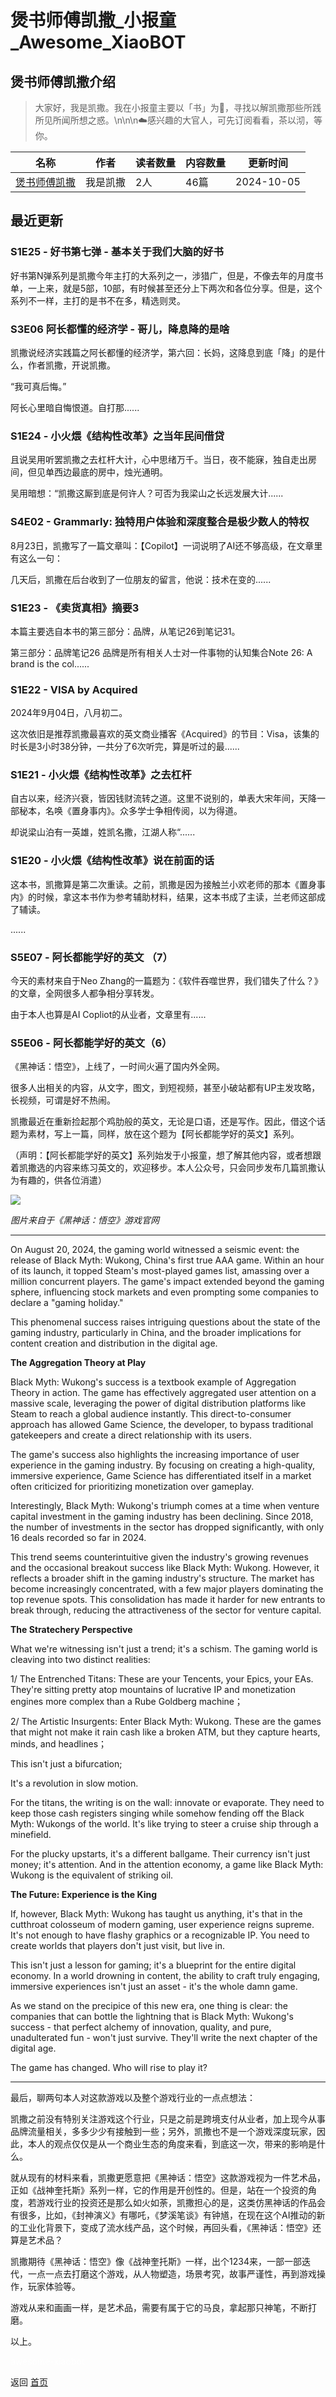 # 煲书师傅凯撒_小报童_Awesome_XiaoBOT

## 煲书师傅凯撒介绍
> 大家好，我是凯撒。我在小报童主要以「书」为💊，寻找以解凯撒那些所践所见所闻所想之惑。\n\n\n☁️感兴趣的大官人，可先订阅看看，茶以沏，等你。  
  


|名称|作者|读者数量|内容数量|更新时间|
|---|---|---|---|---|
|[煲书师傅凯撒](https://xiaobot.net/p/caesarbook?refer=0b133df9-27dc-423b-8101-639049001c13)|我是凯撒|2人|46篇|2024-10-05|

## 最近更新
### S1E25 - 好书第七弹 - 基本关于我们大脑的好书

好书第N弹系列是凯撒今年主打的大系列之一，涉猎广，但是，不像去年的月度书单，一上来，就是5部，10部，有时候甚至还分上下两次和各位分享。​但是，这个系列不一样，主打的是书不在多，精选则灵。

### S3E06 阿长都懂的经济学 - 哥儿，降息降的是啥

凯撒说经济实践篇之阿长都懂的经济学，第六回：长妈，这降息到底「降」的是什么，作者凯撒，开说凯撒。

“我可真后悔。”

阿长心里暗自悔恨道。自打那......

### S1E24 - 小火煨《结构性改革》之当年民间借贷

且说吴用听罢凯撒之去杠杆大计，心中思绪万千。当日，夜不能寐，独自走出房间，但见单西边最底的房中，烛光通明。

吴用暗想：“凯撒这厮到底是何许人？可否为我梁山之长远发展大计......

### S4E02 - Grammarly: 独特用户体验和深度整合是极少数人的特权

8月23日，凯撒写了一篇文章叫：【Copilot】一词说明了AI还不够高级，在文章里有这么一句：

几天后，凯撒在后台收到了一位朋友的留言，他说：技术在变的......

### S1E23 - 《卖货真相》摘要3

本篇主要选自本书的第三部分：品牌，从笔记26到笔记31。

第三部分：品牌笔记26 品牌是所有相关人士对一件事物的认知集合Note 26: A brand is the col......

### S1E22 - VISA by Acquired

2024年9月04日，八月初二。

这次依旧是推荐凯撒最喜欢的英文商业播客《Acquired》的节目：Visa，该集的时长是3小时38分钟，一共分了6次听完，算是听过的最......

### S1E21 - 小火煨《结构性改革》之去杠杆

自古以来，经济兴衰，皆因钱财流转之道。这里不说别的，单表大宋年间，天降一部秘本，名唤《置身事内》。众多学士争相传阅，以为得道。

却说梁山泊有一英雄，姓凯名撒，江湖人称“......

### S1E20 - 小火煨《结构性改革》说在前面的话

这本书，凯撒算是第二次重读。之前，凯撒是因为接触兰小欢老师的那本《置身事内》的时候，拿这本书作为参考辅助材料，结果，这本书成了主读，兰老师这部成了辅读。

......

### S5E07 - 阿长都能学好的英文 （7）

今天的素材来自于Neo Zhang的一篇题为：《软件吞噬世界，我们错失了什么？》的文章，全网很多人都争相分享转发。

由于本人也算是AI Copliot的从业者，文章里有......

### S5E06 - 阿长都能学好的英文（6）

《黑神话：悟空》，上线了，一时间火遍了国内外全网。

很多人出相关的内容，从文字，图文，到短视频，甚至小破站都有UP主发攻略，长视频，可谓是好不热闹。

凯撒最近在重新捡起那个鸡肋般的英文，无论是口语，还是写作。因此，借这个话题为素材，写上一篇，同样，放在这个题为【阿长都能学好的英文】系列。

（声明：【阿长都能学好的英文】系列始发于小报童，想了解其他内容，或者想跟着凯撒选的内容来练习英文的，欢迎移步。本人公众号，只会同步发布几篇凯撒认为有趣的，供各位消遣）

![](https://static.xiaobot.net/file/2024-08-20/5147/dd622b63d7a49d305ef269a8c413bb50.jpeg)

 _图片来自于《黑神话：悟空》游戏官网_

* * *

On August 20, 2024, the gaming world witnessed a seismic event: the release of
Black Myth: Wukong, China's first true AAA game. Within an hour of its launch,
it topped Steam's most-played games list, amassing over a million concurrent
players. The game's impact extended beyond the gaming sphere, influencing
stock markets and even prompting some companies to declare a "gaming holiday."

This phenomenal success raises intriguing questions about the state of the
gaming industry, particularly in China, and the broader implications for
content creation and distribution in the digital age.

**The Aggregation Theory at Play**

Black Myth: Wukong's success is a textbook example of Aggregation Theory in
action. The game has effectively aggregated user attention on a massive scale,
leveraging the power of digital distribution platforms like Steam to reach a
global audience instantly. This direct-to-consumer approach has allowed Game
Science, the developer, to bypass traditional gatekeepers and create a direct
relationship with its users.

The game's success also highlights the increasing importance of user
experience in the gaming industry. By focusing on creating a high-quality,
immersive experience, Game Science has differentiated itself in a market often
criticized for prioritizing monetization over gameplay.

Interestingly, Black Myth: Wukong's triumph comes at a time when venture
capital investment in the gaming industry has been declining. Since 2018, the
number of investments in the sector has dropped significantly, with only 16
deals recorded so far in 2024.

This trend seems counterintuitive given the industry's growing revenues and
the occasional breakout success like Black Myth: Wukong. However, it reflects
a broader shift in the gaming industry's structure. The market has become
increasingly concentrated, with a few major players dominating the top revenue
spots. This consolidation has made it harder for new entrants to break
through, reducing the attractiveness of the sector for venture capital.

**The Stratechery Perspective**

What we're witnessing isn't just a trend; it's a schism. The gaming world is
cleaving into two distinct realities:

1/ The Entrenched Titans: These are your Tencents, your Epics, your EAs.
They're sitting pretty atop mountains of lucrative IP and monetization engines
more complex than a Rube Goldberg machine；

2/ The Artistic Insurgents: Enter Black Myth: Wukong. These are the games that
might not make it rain cash like a broken ATM, but they capture hearts, minds,
and headlines；

This isn't just a bifurcation;

It's a revolution in slow motion.

For the titans, the writing is on the wall: innovate or evaporate. They need
to keep those cash registers singing while somehow fending off the Black Myth:
Wukongs of the world. It's like trying to steer a cruise ship through a
minefield.

For the plucky upstarts, it's a different ballgame. Their currency isn't just
money; it's attention. And in the attention economy, a game like Black Myth:
Wukong is the equivalent of striking oil.

**The Future: Experience is the King**

If, however, Black Myth: Wukong has taught us anything, it's that in the
cutthroat colosseum of modern gaming, user experience reigns supreme. It's not
enough to have flashy graphics or a recognizable IP. You need to create worlds
that players don't just visit, but live in.

This isn't just a lesson for gaming; it's a blueprint for the entire digital
economy. In a world drowning in content, the ability to craft truly engaging,
immersive experiences isn't just an asset - it's the whole damn game.

As we stand on the precipice of this new era, one thing is clear: the
companies that can bottle the lightning that is Black Myth: Wukong's success -
that perfect alchemy of innovation, quality, and pure, unadulterated fun -
won't just survive. They'll write the next chapter of the digital age.

The game has changed. Who will rise to play it?

* * *

最后，聊两句本人对这款游戏以及整个游戏行业的一点点想法：

凯撒之前没有特别关注游戏这个行业，只是之前是跨境支付从业者，加上现今从事品牌流量相关，多多少少有接触到一些；另外，凯撒也不是一个游戏深度玩家，因此，本人的观点仅仅是从一个商业生态的角度来看，到底这一次，带来的影响是什么。

就从现有的材料来看，凯撒更愿意把《黑神话：悟空》这款游戏视为一件艺术品，正如《战神奎托斯》系列一样，它的作用是开创性的。但是，站在一个投资的角度，若游戏行业的投资还是那么如火如荼，凯撒担心的是，这类仿黑神话的作品会有很多，比如，《封神演义》有哪吒，《梦溪笔谈》有钟馗，在现在这个AI推动的新的工业化背景下，变成了流水线产品，这个时候，再回头看，《黑神话：悟空》还算是艺术品？

凯撒期待《黑神话：悟空》像《战神奎托斯》一样，出个1234来，一部一部迭代，一点一点去打磨这个游戏，从人物塑造，场景考究，故事严谨性，再到游戏操作，玩家体验等。

游戏从来和画画一样，是艺术品，需要有属于它的马良，拿起那只神笔，不断打磨。

以上。


<a href="https://github.com/Reno9527/awesome-xiaobot" style="color: white; text-decoration: none;">awesome-xiaobot</a>

返回 [首页](../README.md)
